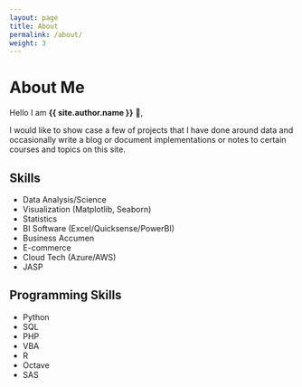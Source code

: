 ```yaml
---
layout: page
title: About
permalink: /about/
weight: 3
---
```


# **About Me**

Hello I am **{{ site.author.name }}** :wave:,<br>

I would like to show case a few of projects that I have done around data and occasionally write a blog or document implementations or notes to certain courses and topics on this site.

## Skills
- Data Analysis/Science
- Visualization (Matplotlib, Seaborn)
- Statistics
- BI Software (Excel/Quicksense/PowerBI)
- Business Accumen
- E-commerce
- Cloud Tech (Azure/AWS)
- JASP

## Programming Skills
- Python
- SQL
- PHP
- VBA
- R
- Octave
- SAS
